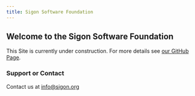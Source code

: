 ```yaml
---
title: Sigon Software Foundation
---
```

## Welcome to the Sigon Software Foundation

This Site is currently under construction. For more details see [our GitHub Page](https://github.com/sigonsoft/).

### Support or Contact

Contact us at [info@sigon.org](mailto:info@sigon.org)
